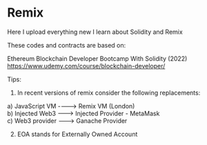 # Remix
Here I upload everything new I learn about Solidity and Remix

These codes and contracts are based on:

Ethereum Blockchain Developer Bootcamp With Solidity (2022)  
https://www.udemy.com/course/blockchain-developer/

Tips:  
1) In recent versions of remix consider the following replacements:  

a) JavaScript VM ----> Remix VM (London)  
b) Injected Web3 ---> Injected Provider - MetaMask  
c) Web3 provider ---> Ganache Provider  

2) EOA stands for Externally Owned Account  

